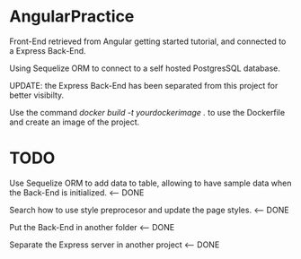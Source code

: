 # AngularPractice

Front-End retrieved from Angular getting started tutorial, and connected to a Express Back-End.

Using Sequelize ORM to connect to a self hosted PostgresSQL database.

UPDATE: the Express Back-End has been separated from this project for better visibilty.

Use the command *docker build -t yourdockerimage .* to use the Dockerfile and create an image of the project.

# TODO

Use Sequelize ORM to add data to table, allowing to have sample data when the Back-End is initialized.  <-- DONE

Search how to use style preprocesor and update the page styles. <-- DONE

Put the Back-End in another folder <-- DONE

Separate the Express server in another project <-- DONE